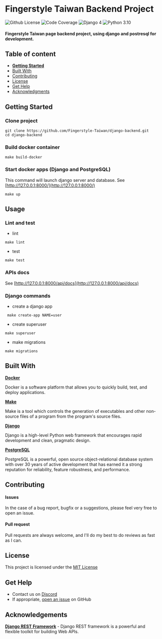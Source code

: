 # Fingerstyle Taiwan Backend Project

![Github License](https://img.shields.io/badge/license-MIT-green) ![Code Coverage](https://img.shields.io/badge/coverage-10%25-green) ![Django 4](https://img.shields.io/badge/django-4.0.4-blue.svg) ![Python 3.10](https://img.shields.io/badge/python-3.10.7-blue.svg)


#### Fingerstyle Taiwan page backend project, using django and postresql for development.

## Table of content

- [**Getting Started**](#getting-started)
- [Built With](#built-with)
- [Contributing](#contributing)
- [License](#license)
- [Get Help](#get-help)
- [Acknowledgments](#acknowledgements)

## Getting Started

### Clone project
```console
git clone https://github.com/Fingerstyle-Taiwan/django-backend.git
cd django-backend
```

### Build docker container
```console
make build-docker
```

### Start  docker apps (Django and PostgreSQL)
This command will launch django server and database.
See [http://127.0.0.1:8000/](http://127.0.0.1:8000/)
```console
make up
```

## Usage

### Lint and test

- lint
```console
make lint
```

- test
```console
make test
```

### APIs docs
See [http://127.0.0.1:8000/api/docs](http://127.0.0.1:8000/api/docs)

### Django commands

- create a django app
```console
 make create-app NAME=user
```

- create superuser
```console
make superuser
```

- make migrations
```console
make migrations
```


## Built With

**[Docker](https://www.docker.com/)**

Docker is a software platform that allows you to quickly build, test, and deploy applications.


**[Make](https://www.gnu.org/software/make/)**

Make is a tool which controls the generation of executables and other non-source files of a program from the program's source files.

**[Django](https://www.djangoproject.com/)**

Django is a high-level Python web framework that encourages rapid development and clean, pragmatic design.

**[PostgreSQL](https://www.postgresql.org/)**

PostgreSQL is a powerful, open source object-relational database system with over 30 years of active development that has earned it a strong reputation for reliability, feature robustness, and performance.



## Contributing

#### Issues
In the case of a bug report, bugfix or a suggestions, please feel very free to open an issue.

#### Pull request
Pull requests are always welcome, and I'll do my best to do reviews as fast as I can.

## License

This project is licensed under the [MIT License](https://github.com/this/project/blob/master/LICENSE)

## Get Help
- Contact us on [Discord](https://discord.gg/MjjfP5qpYt)
- If appropriate, [open an issue](https://github.com/Fingerstyle-Taiwan/django-backend/issues) on GitHub

## Acknowledgements
**[Django REST Framework](https://www.django-rest-framework.org/)** - Django REST framework is a powerful and flexible toolkit for building Web APIs.